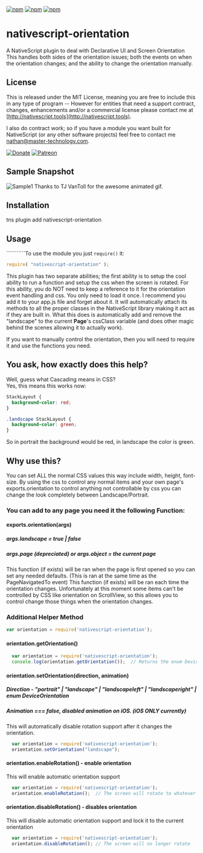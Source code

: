 [![npm](https://img.shields.io/npm/v/nativescript-orientation.svg)](https://www.npmjs.com/package/nativescript-orientation)
[![npm](https://img.shields.io/npm/l/nativescript-orientation.svg)](https://www.npmjs.com/package/nativescript-orientation)
[![npm](https://img.shields.io/npm/dt/nativescript-orientation.svg?label=npm%20d%2fls)](https://www.npmjs.com/package/nativescript-orientation)

# nativescript-orientation
A NativeScript plugin to deal with Declarative UI and Screen Orientation
This handles both sides of the orientation issues;  both the events on when the orientation changes; and the ability to change the orientation manually.

## License

This is released under the MIT License, meaning you are free to include this in any type of program -- However for entities that need a support contract, changes, enhancements and/or a commercial license please contact me at [http://nativescript.tools](http://nativescript.tools).

I also do contract work; so if you have a module you want built for NativeScript (or any other software projects) feel free to contact me [nathan@master-technology.com](mailto://nathan@master-technology.com).

[![Donate](https://img.shields.io/badge/Donate-PayPal-brightgreen.svg?style=plastic)](https://www.paypal.com/cgi-bin/webscr?cmd=_donations&business=HN8DDMWVGBNQL&lc=US&item_name=Nathanael%20Anderson&item_number=nativescript%2dorientation&no_note=1&no_shipping=1&currency_code=USD&bn=PP%2dDonationsBF%3ax%3aNonHosted)
[![Patreon](https://img.shields.io/badge/Pledge-Patreon-brightgreen.svg?style=plastic)](https://www.patreon.com/NathanaelA)

## Sample Snapshot
![Sample1](docs/orientation1.gif)
Thanks to TJ VanToll for the awesome animated gif.
 

## Installation 

tns plugin add nativescript-orientation  


## Usage

```````````To use the module you just `require()` it:

 
```js
require( "nativescript-orientation" );
```

This plugin has two separate abilities; the first ability is to setup the cool ability to run a function and setup the css when the screen is rotated.
For this ability, you do NOT need to keep a reference to it for the orientation event handling and css.  You only need to load it once.   I recommend you add it to your app.js file and forget about it.
It will automatically attach its methods to all the proper classes in the NativeScript library making it act as if they are built in.
What this does is automatically add and remove the "landscape" to the current **Page**'s cssClass variable (and does other magic behind the scenes allowing it to actually work).  

If you want to manually control the orientation, then you will need to require it and use the functions you need.  


## You ask, how exactly does this help?
Well, guess what Cascading means in CSS?  
Yes, this means this works now: 

```css
StackLayout {
  background-color: red;
}

.landscape StackLayout {
  background-color: green;
}
```

So in portrait the background would be red, in landscape the color is green.

## Why use this?
You can set ALL the normal CSS values this way include width, height, font-size.
By using the css to control any normal items and your own page's exports.orientation to control anything not controllable by css you can change the look completely between Landscape/Portrait.


### You can add to any page you need it the following Function:
#### exports.orientation(args) 
##### args.landscape = true | false
##### args.page (depreciated) or args.object = the current page
This function (if exists) will be ran when the page is first opened so you can set any needed defaults. (This is ran at the same time as the PageNavigatedTo event)
This function (if exists) will be ran each time the orientation changes.
Unfortunately at this moment some items can't be controlled by CSS like orientation on ScrollView, so this allows you to control change those things when the orientation changes.


### Additional Helper Method

```js 
var orientation = require('nativescript-orientation');
``` 

#### orientation.getOrientation()
```js
  var orientation = require('nativescript-orientation');
  console.log(orientation.getOrientation());  // Returns the enum DeviceOrientation value
```
 
#### orientation.setOrientation(direction, animation)
##### Direction - "portrait" | "landscape" | "landscapeleft" | "landscaperight" | enum DeviceOrientation
##### Animation === false, disabled animation on iOS.  (iOS ONLY currently)
This will automatically disable rotation support after it changes the orientation.
```js
  var orientation = require('nativescript-orientation');
  orientation.setOrientation("landscape");  
```
  

#### orientation.enableRotation() - enable orientation
This will enable automatic orientation support
```js
  var orientation = require('nativescript-orientation');
  orientation.enableRotation();  // The screen will rotate to whatever the current settings are...
```


#### orientation.disableRotation() - disables orientation
This will disable automatic orientation support and lock it to the current orientation
```js
  var orientation = require('nativescript-orientation');
  orientation.disableRotation(); // The screen will no longer rotate 
```
